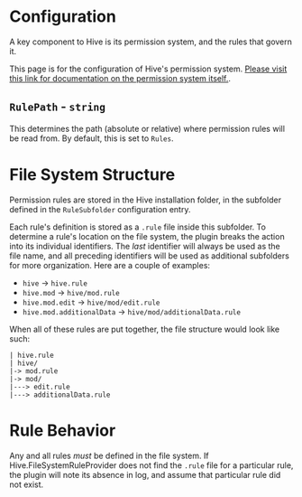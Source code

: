﻿# Configuration

A key component to Hive is its permission system, and the rules that govern it.

This page is for the configuration of Hive's permission system. [Please visit this link for documentation on the permission system itself.](https://github.com/Atlas-Rhythm/Hive/blob/master/Hive.Permissions/docs/Usage.md).

## `RulePath` - `string`

This determines the path (absolute or relative) where permission rules will be read from. By default, this is set to `Rules`.

# File System Structure

Permission rules are stored in the Hive installation folder, in the subfolder defined in the `RuleSubfolder` configuration entry.

Each rule's definition is stored as a `.rule` file inside this subfolder. To determine a rule's location on the file system, the plugin breaks the action into its individual identifiers. The *last* identifier will always be used as the file name, and all preceding identifiers will be used as additional subfolders for more organization. Here are a couple of examples:
- `hive` -> `hive.rule`
- `hive.mod` -> `hive/mod.rule`
- `hive.mod.edit` -> `hive/mod/edit.rule`
- `hive.mod.additionalData` -> `hive/mod/additionalData.rule`

When all of these rules are put together, the file structure would look like such:

```
| hive.rule
| hive/
|-> mod.rule
|-> mod/
|---> edit.rule
|---> additionalData.rule
```

# Rule Behavior

Any and all rules *must* be defined in the file system. If Hive.FileSystemRuleProvider does not find the `.rule` file for a particular rule, the plugin will note its absence in log, and assume that particular rule did not exist.